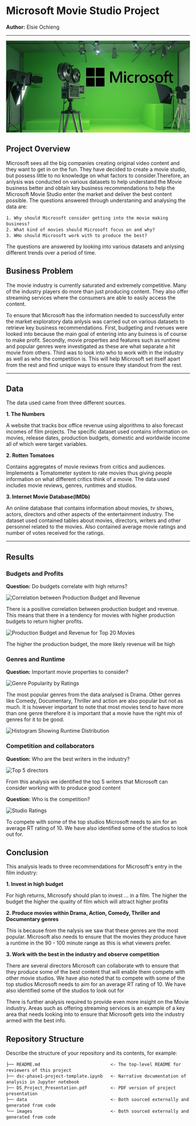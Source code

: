 # Microsoft Movie Studio Project
**Author:** Elsie Ochieng
***
![budget v. revenuet](Images/filmstudio.jpg)


## Project Overview

Microsoft sees all the big companies creating original video content and they want to get in on the fun. They have decided to create a movie studio, but possess little to no knowledge on what factors to consider.Therefore, an anlysis was conducted on various datasets to help understand the Movie business better and obtain key business recommendations to help the Microsoft Movie Studio enter the market and deliver the best content possible.
The questions answered through understaning and analysing the data are:

    1. Why should Microsoft consider getting into the movie making business?
    2. What kind of movies should Microsoft focus on and why?
    3. WHo should Microsoft work with to produce the best?
  
The questions are answered by looking into various datasets and anlysing different trends over a period of time.

## Business Problem

The movie industry is currently saturated and extremely competitive. Many of the industry players do more than just producing content. They also offer streaming services where the consumers are able to easily access the content.

To ensure that Microsoft has the information needed to successfully enter the market exploratory data anlysis was carried out on various datasets to retrieve key business recommendations. First, budgeting and rvenues were looked into because the main goal of entering into any buiness is of course to make profit. Secondly,  movie properties and features such as runtime and popular genres were investigated as these are what separate a hit movie from others. Third was to look into who to work with in the industry as well as who the competition is. This will help Microsoft set itself apart from the rest and find unique ways to ensure they standout from the rest.

***

## Data

The data used came from three different sources.

**1. The Numbers**

A website that tracks box office revenue using algorithms to also forecast incomes of film projects. The specific dataset used contains information on movies, release dates, production budgets, domestic and worldwide income all of which were target variables.

**2. Rotten Tomatoes**

Contains aggregates of movie reviews from critics and audiences. Implements a Tomatometer system to rate movies thus giving people information on what different critics think of a movie. The data used includes movie reviews, genres, runtimes and studios.

**3. Internet Movie Database(IMDb)**

An online database that contains information about movies, tv shows, actors, directors and other aspects of the entertainment industry. The dataset used contained tables about movies, directors, writers and other personnel related to the movies. Also contained average movie ratings and number of votes received for the ratings.
***


## Results

###  Budgets and Profits

**Question:** Do budgets correlate with high returns?


![Correlation between Production Budget and Revenue](https://github.com/Achiengelsie/Microsoft-Studios-Project/assets/123055646/1906e638-6ac2-48a9-adf1-f6d1e305d858)

There is a positive correlation between production budget and revenue. This means that there in a tendency for movies with higher production budgets to return higher profits.

![Production Budget and Revenue for Top 20 Movies](https://github.com/Achiengelsie/Microsoft-Studios-Project/assets/123055646/20e4002f-dfc3-4981-b9ca-4dce94fd0784)

The higher the production budget, the more likely revenue will be high


### Genres and Runtime

**Question:** Important movie properties to consider?


![Genre Popularity by Ratings](https://github.com/Achiengelsie/Microsoft-Studios-Project/assets/123055646/c15f2d86-a94f-4086-983c-eb7bd7b553c4)


The most popular genres from the data analysed is Drama. Other genres like Comedy, Documentary, Thriller and action are also popular but not as much. It is however important to note that most movies tend to have more than one genre therefore it is important that a movie have the right mix of genres for it to be good.


![Histogram Showing Runtime Distribution](https://github.com/Achiengelsie/Microsoft-Studios-Project/assets/123055646/f25a8d15-87a7-4503-9438-00e985d023d8)



### Competition and collaborators

**Question:** Who are the best writers in the industry?

![Top 5 directors](https://github.com/Achiengelsie/Microsoft-Studios-Project/assets/123055646/9966181e-cf03-4109-8b26-bc055befb4c8)


From this analysis we identified the top 5 writers that Microsoft can consider working with to produce good content

**Question:** Who is the competition?

![Studio Ratings](https://github.com/Achiengelsie/Microsoft-Studios-Project/assets/123055646/61bfcbd0-6e1f-4417-a88f-5942a020692c)


To compete with some of the top studios Microsoft needs to aim for an average RT rating of 10. We have also identified some of the studios to look out for.


## Conclusion

This analysis leads to three recommendations for Microsoft's entry in the film industry:

 **1. Invest in high budget**
 
For high returns, Microsofy should plan to invest ... in a film. The higher the budget the higher the quality of film which will attract higher profits
     
 **2. Produce movies within Drama, Action, Comedy, Thriller and Documentary genres**
  
This is because from the nalysis we saw that these genres are the most popular. Microsoft also needs to ensure that the movies they produce have a runtime in the 90 - 100 minute range as this is what viewers prefer.
     
 **3. Work with the best in the industry and observe competition**
 
There are several directors Microsoft can collaborate wth to ensure that they produce some of the best content that will enable them compete with other movie studios. We have also noted that to compete with some of the top studios Microsoft needs to aim for an average RT rating of 10. We have also identified some of the studios to look out for
   
There is further analysis required to provide even more insight on the Movie industry. Areas such as offering streaming services is an example of a key area that needs looking into to ensure that Microsoft gets into the industry armed with the best info.


## Repository Structure

Describe the structure of your repository and its contents, for example:

```
├── README.md                           <- The top-level README for reviewers of this project
├── dsc-phase1-project-template.ipynb   <- Narrative documentation of analysis in Jupyter notebook
├── DS_Project_Presentation.pdf         <- PDF version of project presentation
├── data                                <- Both sourced externally and generated from code
└── images                              <- Both sourced externally and generated from code
```
